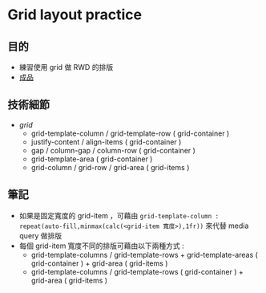 # Grid layout practice
## 目的
  * 練習使用 grid 做 RWD 的排版
  * [成品]( https://grid-basic-practice.netlify.app/ )
## 技術細節
  - *grid*
    - grid-template-column / grid-template-row ( grid-container )
    - justify-content / align-items ( grid-container )
    - gap / column-gap / column-row ( grid-container )
    - grid-template-area ( grid-container )
    - grid-column / grid-row / grid-area ( grid-items )

## 筆記
  - 如果是固定寬度的 grid-item ，可藉由 `grid-template-column : repeat(auto-fill,minmax(calc(<grid-item 寬度>),1fr))` 來代替 media query 做排版
  - 每個 grid-item 寬度不同的排版可藉由以下兩種方式 :
    - grid-template-columns / grid-template-rows + grid-template-areas ( grid-container ) + grid-area ( grid-items )
    - grid-template-columns / grid-template-rows ( grid-container ) + grid-area ( grid-items )
